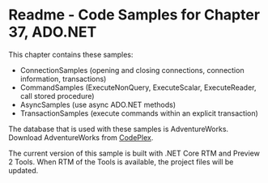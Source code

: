 # Readme - Code Samples for Chapter 37, ADO.NET

This chapter contains these samples:

* ConnectionSamples (opening and closing connections, connection information, transactions)
* CommandSamples (ExecuteNonQuery, ExecuteScalar, ExecuteReader, call stored procedure)
* AsyncSamples (use async ADO.NET methods)
* TransactionSamples (execute commands within an explicit transaction)

The database that is used with these samples is AdventureWorks. Download AdventureWorks from [CodePlex](https://msftdbprodsamples.codeplex.com).

The current version of this sample is built with .NET Core RTM and Preview 2 Tools. 
When RTM of the Tools is available, the project files will be updated.

